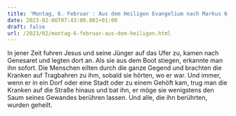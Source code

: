 ```yaml
---
title: 'Montag, 6. Februar : Aus dem Heiligen Evangelium nach Markus 6,53-56.'
date: 2023-02-06T07:43:00.001+01:00
draft: false
url: /2023/02/montag-6-februar-aus-dem-heiligen.html
---
```


In jener Zeit fuhren Jesus und seine Jünger auf das Ufer zu, kamen nach Genesaret und legten dort an. Als sie aus dem Boot stiegen, erkannte man ihn sofort. Die Menschen eilten durch die ganze Gegend und brachten die Kranken auf Tragbahren zu ihm, sobald sie hörten, wo er war. Und immer, wenn er in ein Dorf oder eine Stadt oder zu einem Gehöft kam, trug man die Kranken auf die Straße hinaus und bat ihn, er möge sie wenigstens den Saum seines Gewandes berühren lassen. Und alle, die ihn berührten, wurden geheilt.